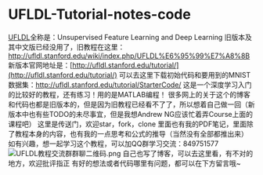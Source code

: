 # UFLDL-Tutorial-notes-code
[UFLDL](http://ufldl.stanford.edu/)全称是：Unsupervised Feature Learning and Deep Learning
旧版本及其中文版已经没用了，旧教程在这里：http://ufldl.stanford.edu/wiki/index.php/UFLDL%E6%95%99%E7%A8%8B
新版本官网地址是：[http://ufldl.stanford.edu/tutorial/](http://ufldl.stanford.edu/tutorial/)
可以去这里下载初始代码和要用到的MNIST数据集：http://ufldl.stanford.edu/tutorial/StarterCode/
这是一个深度学习入门的比较好的教程，还有练习！用的是MATLAB编程！
很多网上的关于这个的博客和代码也都是旧版本的，但是因为旧教程已经看不了了，所以想着自己做一回（新版本中也有些TODO的未尽事宜，但是我想Andrew NG应该忙着弄Course上面的课程吧）
这里是传送门，欢迎star，fork，clone
里面也有我的PDF笔记，里面除了教程本身的内容，也有我的一点思考和公式的推导（当然没有全部都推出来）
如有兴趣，想一起学习这个教程，可以加QQ群学习交流：849751577
![UFLDL教程交流群群聊二维码.png](https://imgconvert.csdnimg.cn/aHR0cHM6Ly91cGxvYWQtaW1hZ2VzLmppYW5zaHUuaW8vdXBsb2FkX2ltYWdlcy8xNTQ2NDg3My0yYjJlZDU4ZjM4NjBiMjUyLnBuZw)
自己也写了博客，可以去这里看，有不对的地方，欢迎批评指正
有好的想法或者代码哪里有问题，都可以在下方留言哦~
